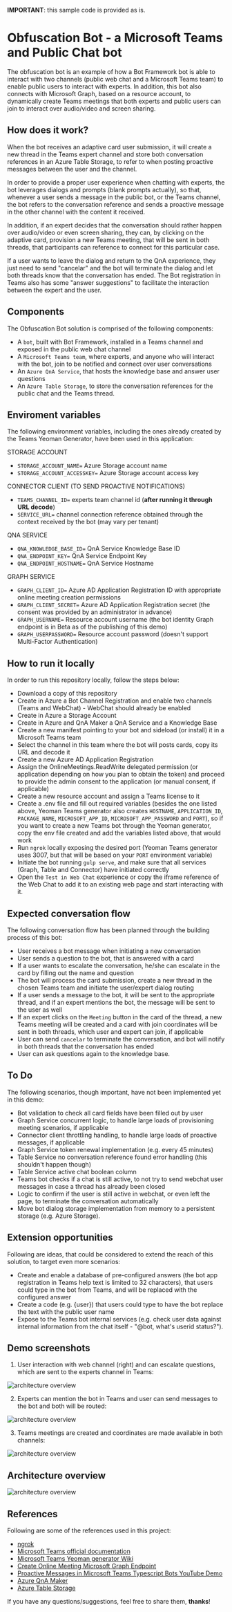 **IMPORTANT**: this sample code is provided as is.

# Obfuscation Bot - a Microsoft Teams and Public Chat bot

The obfuscation bot is an example of how a Bot Framework bot is able to interact with two channels (public web chat and a Microsoft Teams team) to enable public users to interact with experts. In addition, this bot also connects with Microsoft Graph, based on a resource account, to dynamically create Teams meetings that both experts and public users can join to interact over audio/video and screen sharing.


## How does it work?

When the bot receives an adaptive card user submission, it will create a new thread in the Teams expert channel and store both conversation references in an Azure Table Storage, to refer to when posting proactive messages between the user and the channel.

In order to provide a proper user experience when chatting with experts, the bot leverages dialogs and prompts (blank prompts actually), so that, whenever a user sends a message in the public bot, or the Teams channel, the bot refers to the conversation reference and sends a proactive message in the other channel with the content it received.

In addition, if an expert decides that the conversation should rather happen over audio/video or even screen sharing, they can, by clicking on the adaptive card, provision a new Teams meeting, that will be sent in both threads, that participants can reference to connect for this particular case.

If a user wants to leave the dialog and return to the QnA experience, they just need to send "cancelar" and the bot will terminate the dialog and let both threads know that the conversation has ended. The Bot registration in Teams also has some "answer suggestions" to facilitate the interaction between the expert and the user. 


## Components

The Obfuscation Bot solution is comprised of the following components:

* A `bot`, built with Bot Framework, installed in a Teams channel and exposed in the public web chat channel
* A `Microsoft Teams team`, where experts, and anyone who will interact with the bot, join to be notified and connect over user conversations
* An `Azure QnA Service`, that hosts the knowledge base and answer user questions
* An `Azure Table Storage`, to store the conversation references for the public chat and the Teams thread.


## Enviroment variables

The following environment variables, including the ones already created by the Teams Yeoman Generator, have been used in this application:

STORAGE ACCOUNT
* `STORAGE_ACCOUNT_NAME=` Azure Storage account name
* `STORAGE_ACCOUNT_ACCESSKEY=` Azure Storage account access key

CONNECTOR CLIENT (TO SEND PROACTIVE NOTIFICATIONS)
* `TEAMS_CHANNEL_ID=` experts team channel id (**after running it through URL decode**)
* `SERVICE_URL=` channel connection reference obtained through the context received by the bot (may vary per tenant)

QNA SERVICE
* `QNA_KNOWLEDGE_BASE_ID=` QnA Service Knowledge Base ID
* `QNA_ENDPOINT_KEY=` QnA Service Endpoint Key
* `QNA_ENDPOINT_HOSTNAME=` QnA Service Hostname

GRAPH SERVICE
* `GRAPH_CLIENT_ID=` Azure AD Application Registration ID with appropriate online meeting creation permissions
* `GRAPH_CLIENT_SECRET=` Azure AD Application Registration secret (the consent was provided by an administrator in advance)
* `GRAPH_USERNAME=` Resource account username (the bot identity Graph endpoint is in Beta as of the publishing of this demo)
* `GRAPH_USERPASSWORD=` Resource account password (doesn't support Multi-Factor Authentication)


## How to run it locally

In order to run this repository locally, follow the steps below:

* Download a copy of this repository
* Create in Azure a Bot Channel Registration and enable two channels (Teams and WebChat) - WebChat should already be enabled
* Create in Azure a Storage Account
* Create in Azure and QnA Maker a QnA Service and a Knowledge Base
* Create a new manifest pointing to your bot and sideload (or install) it in a Microsoft Teams team
* Select the channel in this team where the bot will posts cards, copy its URL and decode it
* Create a new Azure AD Application Registration
* Assign the OnlineMeetings.ReadWrite delegated permission (or application depending on how you plan to obtain the token) and proceed to provide the admin consent to the application (or manual consent, if applicable)
* Create a new resource account and assign a Teams license to it
* Create a .env file and fill out required variables (besides the one listed above, Yeoman Teams generator also creates `HOSTNAME`, `APPLICATION_ID`, `PACKAGE_NAME`, `MICROSOFT_APP_ID`, `MICROSOFT_APP_PASSWORD` and `PORT`), so if you want to create a new Teams bot through the Yeoman generator, copy the env file created and add the variables listed above, that would work
* Run `ngrok` locally exposing the desired port (Yeoman Teams generator uses 3007, but that will be based on your `PORT` environment variable)
* Initiate the bot running `gulp serve`, and make sure that all services (Graph, Table and Connector) have initiated correctly
* Open the `Test in Web Chat` experience or copy the iframe reference of the Web Chat to add it to an existing web page and start interacting with it.


## Expected conversation flow

The following conversation flow has been planned through the building process of this bot:

* User receives a bot message when initiating a new conversation
* User sends a question to the bot, that is answered with a card
* If a user wants to escalate the conversation, he/she can escalate in the card by filling out the name and question
* The bot will process the card submission, create a new thread in the chosen Teams team and initiate the user/expert dialog routing
* If a user sends a message to the bot, it will be sent to the appropriate thread, and if an expert mentions the bot, the message will be sent to the user as well
* If an expert clicks on the `Meeting` button in the card of the thread, a new Teams meeting will be created and a card with join coordinates will be sent in both threads, which user and expert can join, if applicable
* User can send `cancelar` to terminate the conversation, and bot will notify in both threads that the conversation has ended
* User can ask questions again to the knowledge base.

## To Do

The following scenarios, though important, have not been implemented yet in this demo:

* Bot validation to check all card fields have been filled out by user
* Graph Service concurrent logic, to handle large loads of provisioning meeting scenarios, if applicable
* Connector client throttling handling, to handle large loads of proactive messages, if applicable
* Graph Service token renewal implementation (e.g. every 45 minutes)
* Table Service no conversation reference found error handling (this shouldn't happen though) 
* Table Service active chat boolean column
* Teams bot checks if a chat is still active, to not try to send webchat user messages in case a thread has already been closed
* Logic to confirm if the user is still active in webchat, or even left the page, to terminate the conversation automatically
* Move bot dialog storage implementation from memory to a persistent storage (e.g. Azure Storage).


## Extension opportunities

Following are ideas, that could be considered to extend the reach of this solution, to target even more scenarios:

* Create and enable a database of pre-configured answers (the bot app registration in Teams help text is limited to 32 characters), that users could type in the bot from Teams, and will be replaced with the configured answer
* Create a code (e.g. {user}) that users could type to have the bot replace the text with the public user name
* Expose to the Teams bot internal services (e.g. check user data against internal information from the chat itself - "@bot, what's userid status?").


## Demo screenshots

1. User interaction with web channel (right) and can escalate questions, which are sent to the experts channel in Teams:

![architecture overview](https://github.com/marcoszanre/obfuscation-bot-typescript/blob/master/demo-1.png/)


2. Experts can mention the bot in Teams and user can send messages to the bot and both will be routed:

![architecture overview](https://github.com/marcoszanre/obfuscation-bot-typescript/blob/master/demo-2.png/)


3. Teams meetings are created and coordinates are made available in both channels:

![architecture overview](https://github.com/marcoszanre/obfuscation-bot-typescript/blob/master/demo-3.png/)


## Architecture overview
![architecture overview](https://github.com/marcoszanre/obfuscation-bot-typescript/blob/master/architecture-overview.png/)


## References

Following are some of the references used in this project:

* [ngrok](https://ngrok.io)
* [Microsoft Teams official documentation](https://developer.microsoft.com/en-us/microsoft-teams)
* [Microsoft Teams Yeoman generator Wiki](https://github.com/PnP/generator-teams/wiki)
* [Create Online Meeting Microsoft Graph Endpoint](https://docs.microsoft.com/en-us/graph/api/application-post-onlinemeetings?view=graph-rest-1.0&tabs=http)
* [Proactive Messages in Microsoft Teams Typescript Bots YouTube Demo](https://www.youtube.com/watch?v=kEL_FUlRpY0&feature=youtu.be)
* [Azure QnA Maker](https://docs.microsoft.com/en-us/azure/cognitive-services/qnamaker/overview/overview)
* [Azure Table Storage](https://docs.microsoft.com/en-us/azure/storage/tables/table-storage-overview)


If you have any questions/suggestions, feel free to share them, **thanks**!
